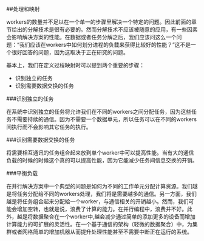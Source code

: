 ##处理和映射

workers的数量并不足以在一个单一的步骤里解决一个特定的问题。因此前面的章节给出的分解技术是很有必要的。然而分解技术不应该被随意的应用，有一些因素会影响解决方案的性能。在数据或者任务分解之后，我们应该问这么一个问题：“我们应该在workers中如何划分进程的负载来获得比较好的性能？”这不是一个很好回答的问题，因为这取决于正在研究的问题。

基本上，我们在定义过程映射时可以提到两个重要的步骤：

* 识别独立的任务
* 识别需要数据交换的任务

###识别独立的任务

在系统中识别独立的任务将允许我们在不同的workers之间分配任务，因为这些任务不需要持续的通信。因为不需要一个数据单元，所以任务可以在不同的workers间执行而不会影响其它任务的执行。

###识别需要数据交换的任务

将需要相互通讯的任务组合起来放到单个worker中可以提高性能。当有大的通信负载的时候的时候这个真的可以提高性能，因为它能减少任务间信息交换的开销。

###平衡负载

在并行解决方案中一个典型的问题是如何为不同的工作单元分配计算资源。我们越是将任务分配给不同的workers处理，我们将是需要越多的通信。另一方面，我们越是将任务组合起来分配給一个worker，与通信相关的开销越小。然而，我们可能会增加空转，也就是说，浪费了计算的能力。在并行编程中，浪费并不好。此外，越是将数据聚合在一个worker中,越会减少通过简单的添加更多的设备而增加计算能力的可扩展的灵活性。在一个基于通信的架构（轻微的数据聚合）中，为集群或者网格简单的增加机器从而提升处理性能甚至不需要中断正在运行的系统。

